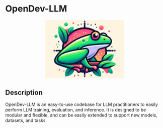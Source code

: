 # OpenDev-LLM

<p align="center"> <img src="figures/frog-engine-codebase-logo.jpeg" style="width: 50%;" id="title-icon"> </p>

## Description
OpenDev-LLM is an easy-to-use codebase for LLM practitioners to easily perform LLM training, evaluation, and inference. It is designed to be modular and flexible, and can be easily extended to support new models, datasets, and tasks.

#

